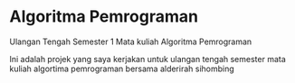# Algoritma Pemrograman
Ulangan Tengah Semester 1 Mata kuliah Algoritma Pemrograman

Ini adalah projek yang saya kerjakan untuk ulangan tengah semester mata kuliah algortima pemrograman bersama alderirah sihombing
